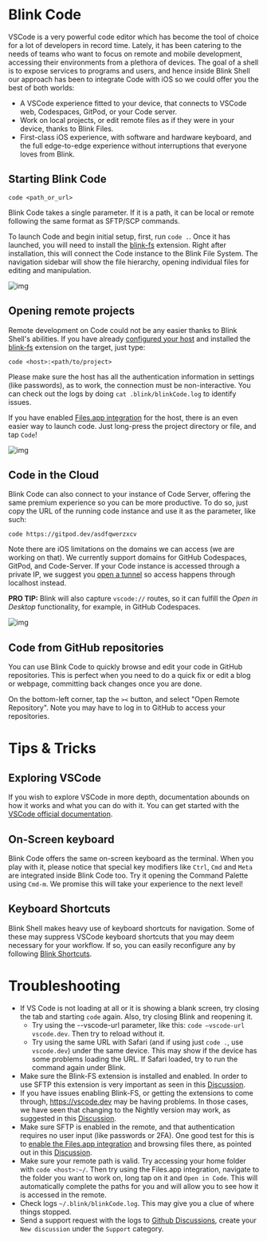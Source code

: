 # Blink Code

VSCode is a very powerful code editor which has become the tool of choice for a lot of developers in record time. Lately, it has been catering to the needs of teams who want to focus on remote and mobile development, accessing their environments from a plethora of devices. The goal of a shell is to expose services to programs and users, and hence inside Blink Shell our approach has been to integrate Code with iOS so we could offer you the best of both worlds:
- A VSCode experience fitted to your device, that connects to VSCode web, Codespaces, GitPod, or your Code server.
- Work on local projects, or edit remote files as if they were in your device, thanks to Blink Files.
- First-class iOS experience, with software and hardware keyboard, and the full edge-to-edge experience without interruptions that everyone loves from Blink.

## Starting Blink Code

```
code <path_or_url>
```

Blink Code takes a single parameter. If it is a path, it can be local or remote following the same format as SFTP/SCP commands.

To launch Code and begin initial setup, first, run `code .`. Once it has launched, you will need to install the [blink-fs](https://marketplace.visualstudio.com/items?itemName=BlinkShellInc.blink-fs) extension. Right after installation, this will connect the Code instance to the Blink File System. The navigation sidebar will show the file hierarchy, opening individual files for editing and manipulation.

![img](./code/code-general.png)

## Opening remote projects
Remote development on Code could not be any easier thanks to Blink Shell's abilities. If you have already [configured your host](/basics/hosts) and installed the [blink-fs](https://marketplace.visualstudio.com/items?itemName=BlinkShellInc.blink-fs) extension on the target, just type:

```
code <host>:<path/to/project>
```

Please make sure the host has all the authentication information in settings (like passwords), as to work, the connection must be non-interactive. You can check out the logs by doing `cat .blink/blinkCode.log` to identify issues.

If you have enabled [Files.app integration](/advanced/files-app) for the host, there is an even easier way to launch code. Just long-press the project directory or file, and tap `Code`!

![img](./code/code-filesapp.png)

## Code in the Cloud

Blink Code can also connect to your instance of Code Server, offering the same premium experience so you can be more productive. To do so, just copy the URL of the running code instance and use it as the parameter, like such:

```
code https://gitpod.dev/asdfqwerzxcv
```

Note there are iOS limitations on the domains we can access (we are working on that). We currently support domains for GitHub Codespaces, GitPod, and Code-Server. If your Code instance is accessed through a private IP, we suggest you [open a tunnel](/advanced/advanced-ssh#tunnels) so access happens through localhost instead.

**PRO TIP:** Blink will also capture `vscode://` routes, so it can fulfill the *Open in Desktop* functionality, for example, in GitHub Codespaces.

![img](./code/code-link.png)

## Code from GitHub repositories

You can use Blink Code to quickly browse and edit your code in GitHub repositories. This is perfect when you need to do a quick fix or edit a blog or webpage, committing back changes once you are done.

On the bottom-left corner, tap the `><` button, and select "Open Remote Repository". Note you may have to log in to GitHub to access your repositories.

# Tips & Tricks

## Exploring VSCode
If you wish to explore VSCode in more depth, documentation abounds on how it works and what you can do with it. You can get started with the [VSCode official documentation](https://code.visualstudio.com/docs).

## On-Screen keyboard
Blink Code offers the same on-screen keyboard as the terminal. When you play with it, please notice that special key modifiers like `Ctrl`, `Cmd` and `Meta` are integrated inside Blink Code too. Try it opening the Command Palette using `Cmd-m`. We promise this will take your experience to the next level! 

## Keyboard Shortcuts
Blink Shell makes heavy use of keyboard shortcuts for navigation. Some of these may suppress VSCode keyboard shortcuts that you may deem necessary for your workflow. If so, you can easily reconfigure any by following [Blink Shortcuts](/basics/customize#blink-shortcuts).

# Troubleshooting
- If VS Code is not loading at all or it is showing a blank screen, try closing the tab and starting `code` again. Also, try closing Blink and reopening it.
  - Try using the --vscode-url parameter, like this: `code —vscode-url vscode.dev`. Then try to reload without it.
  - Try using the same URL with Safari (and if using just `code .`, use `vscode.dev`) under the same device. This may show if the device has some problems loading the URL. If Safari loaded, try to run the command again under Blink.
- Make sure the Blink-FS extension is installed and enabled. In order to use SFTP this extension is very important as seen in this [Discussion](https://github.com/blinksh/blink/issues/1304).
- If you have issues enabling Blink-FS, or getting the extensions to come through, https://vscode.dev may be having problems. In those cases, we have seen that changing to the Nightly version may work, as suggested in this [Discussion](https://github.com/blinksh/blink/discussions/1795#discussioncomment-6262467).
- Make sure SFTP is enabled in the remote, and that authentication requires no user input (like passwords or 2FA). One good test for this is to [enable the Files.app integration](https://docs.blink.sh/advanced/files-app) and browsing files there, as pointed out in this [Discussion](https://github.com/blinksh/blink/issues/1880).
- Make sure your remote path is valid. Try accessing your home folder with `code <host>:~/`. Then try using the Files.app integration, navigate to the folder you want to work on, long tap on it and `Open in Code`. This will automatically complete the paths for you and will allow you to see how it is accessed in the remote.
- Check logs `~/.blink/blinkCode.log`. This may give you a clue of where things stopped.
- Send a support request with the logs to [Github Discussions](https://github.com/blinksh/blink/discussions), create your `New discussion` under the `Support` category.

